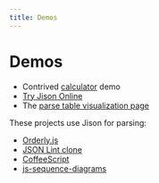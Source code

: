 ```yaml
---
title: Demos
---
```


Demos
====

* Contrived [calculator](../demos/calc/) demo
* [Try Jison Online](../try/)
* The [parse table visualization page](../try/usf/)


These projects use Jison for parsing:

* [Orderly.js](http://zaach.github.com/orderly.js/)
* [JSON Lint clone](http://zaach.github.com/jsonlint/)
* [CoffeeScript](http://coffeescript.org)
* [js-sequence-diagrams](https://bramp.github.io/js-sequence-diagrams/)
